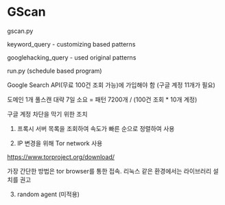 # GScan

gscan.py

keyword_query - customizing based patterns

googlehacking_query - used original patterns


run.py (schedule based program)

Google Search API(무료 100건 조회 가능)에 가입해야 함 (구글 계정 11개가 필요)

도메인 1개 풀스캔 대략 7일 소요 = 패턴 7200개 / (100건 조회 * 10개 계정)


구글 계정 차단을 막기 위한 조치

1. 프록시 서버 목록을 조회하여 속도가 빠른 순으로 정렬하여 사용

2. IP 변경을 위해 Tor network 사용

https://www.torproject.org/download/

가장 간단한 방법은 tor browser를 통한 접속.
리눅스 같은 환경에서는 라이브러리 설치를 권고

3. random agent (미적용)
